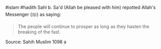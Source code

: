 #islam #hadith 
Sahl b. Sa'd (Allah be pleased with him) repotted Allah's Messenger (ﷺ) as saying:

> The people will continue to prosper as long as they hasten the breaking of the fast.

Source: Sahih Muslim 1098 a
